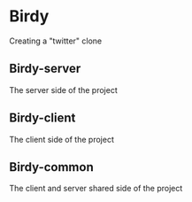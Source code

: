 # Birdy

Creating a "twitter" clone

## Birdy-server

The server side of the project

## Birdy-client

The client side of the project

## Birdy-common

The client and server shared side of the project

